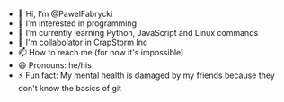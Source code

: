 - 👋 Hi, I’m @PawelFabrycki
- 👀 I’m interested in programming
- 🌱 I’m currently learning Python, JavaScript and Linux commands
- 💞️ I'm collabolator in CrapStorm Inc
- 📫 How to reach me (for now it's impossible)
- 😄 Pronouns: he/his
- ⚡ Fun fact: My mental health is damaged by my friends because they don't know the basics of git

<!---
PawelFabrycki/PawelFabrycki is a ✨ special ✨ repository because its `README.md` (this file) appears on your GitHub profile.
You can click the Preview link to take a look at your changes.
--->
